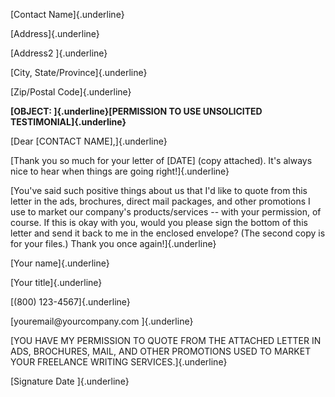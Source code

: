 [Contact Name]{.underline}

[Address]{.underline}

[Address2 ]{.underline}

[City, State/Province]{.underline}

[Zip/Postal Code]{.underline}

**[OBJECT: ]{.underline}[PERMISSION TO USE UNSOLICITED
TESTIMONIAL]{.underline}**

[Dear \[CONTACT NAME\],]{.underline}

[Thank you so much for your letter of \[DATE\] (copy attached). It's
always nice to hear when things are going right!]{.underline}

[You've said such positive things about us that I'd like to quote from
this letter in the ads, brochures, direct mail packages, and other
promotions I use to market our company's products/services -- with your
permission, of course. If this is okay with you, would you please sign
the bottom of this letter and send it back to me in the enclosed
envelope? (The second copy is for your files.) Thank you once
again!]{.underline}

[Your name]{.underline}

[Your title]{.underline}

[(800) 123-4567]{.underline}

[youremail\@yourcompany.com ]{.underline}

[YOU HAVE MY PERMISSION TO QUOTE FROM THE ATTACHED LETTER IN ADS,
BROCHURES, MAIL, AND OTHER PROMOTIONS USED TO MARKET YOUR FREELANCE
WRITING SERVICES.]{.underline}

[Signature Date ]{.underline}
